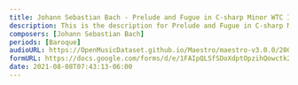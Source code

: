 ```yaml
---
title: Johann Sebastian Bach - Prelude and Fugue in C-sharp Minor WTC II (1)
description: This is the description for Prelude and Fugue in C-sharp Minor WTC II by Johann Sebastian Bach
composers: [Johann Sebastian Bach]
periods: [Baroque]
audioURL: https://OpenMusicDataset.github.io/Maestro/maestro-v3.0.0/2008/MIDI-Unprocessed_11_R3_2008_01-04_ORIG_MID--AUDIO_11_R3_2008_wav--1.midi
formURL: https://docs.google.com/forms/d/e/1FAIpQLSfSDoXdptOpzihQowctk20jWt4QUo1kv_LHsDKWxfEG_Ci14w/viewform
date: 2021-08-08T07:43:13-06:00
---
```

